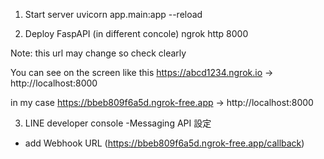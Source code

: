 
1. Start server
uvicorn app.main:app --reload

2. Deploy FaspAPI (in different concole)
ngrok http 8000

Note: this url may change so check clearly

You can see on the screen like this
https://abcd1234.ngrok.io -> http://localhost:8000

in my case
https://bbeb809f6a5d.ngrok-free.app -> http://localhost:8000 

3. LINE developer console
-Messaging API 設定
- add Webhook URL (https://bbeb809f6a5d.ngrok-free.app/callback)